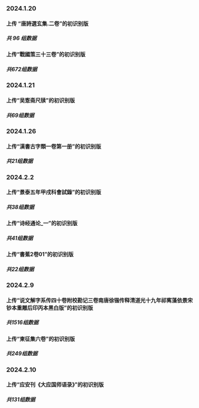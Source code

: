 ### 2024.1.20
#### 上传 “唐詩選玄集.二卷”的初识别版

##### 共 **96** 组数据

#### 上传“戰國策三十三卷”的初识别版

##### 共**672**组数据

### 2024.1.21
#### 上传“吴愙斋尺牍”的初识别版

##### 共**69组**数据

### 2024.1.26
#### 上传“漢書古字類一卷第一册”的初识别版

##### 共**21组**数据

### 2024.2.2
#### 上传“景泰五年甲戌科會試錄”的初识别版

##### 共**38**组数据

#### 上传“诗经通论_一”的初识别版

##### 共**41组**数据

#### 上传“書蕉2卷01”的初识别版

##### 共**22组**数据

### 2024.2.9

#### 上传“说文解字系传四十卷附校勘记三卷南唐徐锴传释清道光十九年祁寯藻依景宋钞本重雕后印丙本黑白版”的初识别版

##### 共**1516**组数据

#### 上传“東征集六卷”的初识别版

##### 共**249组**数据

### 2024.2.10

#### 上传“应安刊《大应国师语录》”的初识别版

##### 共**131**组数据


